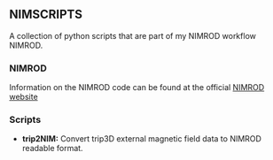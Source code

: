 ## NIMSCRIPTS
A collection of python scripts that are part of my NIMROD workflow NIMROD. 

### NIMROD 
Information on the NIMROD code can be found at the official [NIMROD website](https://nimrodteam.org/)

### Scripts
 - **trip2NIM:** Convert trip3D external magnetic field data to NIMROD readable format.